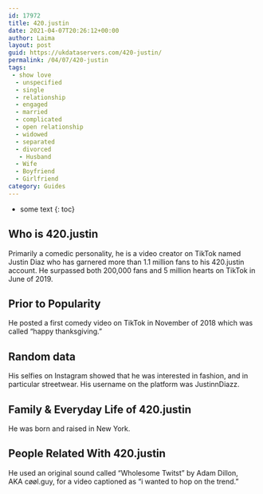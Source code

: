 ```yaml
---
id: 17972
title: 420.justin
date: 2021-04-07T20:26:12+00:00
author: Laima
layout: post
guid: https://ukdataservers.com/420-justin/
permalink: /04/07/420-justin
tags:
 - show love
  - unspecified
  - single
  - relationship
  - engaged
  - married
  - complicated
  - open relationship
  - widowed
  - separated
  - divorced
   - Husband
  - Wife
  - Boyfriend
  - Girlfriend
category: Guides
---
```


* some text
{: toc}


## Who is 420.justin
                  
                  
                  
Primarily a comedic personality, he is a video creator on TikTok named Justin Diaz who has garnered more than 1.1 million fans to his 420.justin account. He surpassed both 200,000 fans and 5 million hearts on TikTok in June of 2019.
                  
              
            
              
            
                
                
                
## Prior to Popularity
                  
                  
                  
He posted a first comedy video on TikTok in November of 2018 which was called &#8220;happy thanksgiving.&#8221;
                  
              
            
              
            
                
                
                
## Random data
                  
                  
                  
His selfies on Instagram showed that he was interested in fashion, and in particular streetwear. His username on the platform was JustinnDiazz.
                  
              
            
              
            
                
                
                
## Family & Everyday Life of 420.justin
                  
                  
                  
He was born and raised in New York. 
                  
              
            
              
            
                
                
                
## People Related With 420.justin
                  
                  
                  
He used an original sound called &#8220;Wholesome Twitst&#8221; by Adam Dillon, AKA cøøl.guy, for a video captioned as &#8220;i wanted to hop on the trend.&#8221;
                  
              
            
              
            
                
              
            
              
              
            
            
              
            
          
          
          